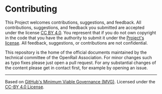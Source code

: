 # Contributing

This Project welcomes contributions, suggestions, and feedback. All contributions, suggestions, and feedback you submitted are accepted under the license [CC BY 4.0](./LICENSE). You represent that if you do not own copyright in the code that you have the authority to submit it under the [Project's license](./LICENSE). All feedback, suggestions, or contributions are not confidential.

This repository is the home of the official documents maintained by the technical committee of the OpenRail Association. For minor changes such as typo fixes please just open a pull request. For any substantial changes of the content please get in contact first, for example by opening an issue.

---
Based on [GitHub's Minimum Viable Governance (MVG)](https://github.com/github/MVG). Licensed under the [CC-BY 4.0 License](https://creativecommons.org/licenses/by/4.0/).
